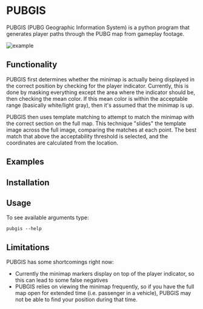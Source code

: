 # PUBGIS

PUBGIS (PUBG Geographic Information System) is a python program that generates player paths through the PUBG map from gameplay footage.

![example](./example_path.png)

## Functionality

PUBGIS first determines whether the minimap is actually being displayed in the correct position by checking for the player indicator.  Currently, this is done by masking everything except the area where the indicator should be, then checking the mean color.  If this mean color is within the acceptable range (basically white/light gray), then it's assumed that the minimap is up.

 PUBGIS then uses template matching to attempt to match the minimap with the correct section on the full map.  This technique "slides" the template image across the full image, comparing the matches at each point.  The best match that above the acceptability threshold is selected, and the coordinates are calculated from the location.

## Examples


## Installation


## Usage

To see available arguments type:

    pubgis --help


## Limitations

PUBGIS has some shortcomings right now:
* Currently the minimap markers display on top of the player indicator, so this can lead to some false negatives
* PUBGIS relies on viewing the minimap frequently, so if you have the full map open for extended time (i.e. passenger in a vehicle), PUBGIS may not be able to find your position during that time.
